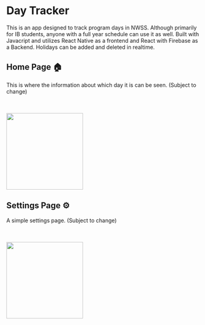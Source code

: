 # Day Tracker

This is an app designed to track program days in NWSS. Although primarily for IB students, anyone with a full year schedule can use it as well. Built with Javacript and utilizes React Native as a frontend and React with Firebase as a Backend. Holidays can be added and deleted in realtime. 

## Home Page 🏠

This is where the information about which day it is can be seen. (Subject to change)

<br />
<br />

<img src="https://postimg.cc/4KJdCDx4" width="200"/>

<br />

## Settings Page ⚙️

A simple settings page. (Subject to change)

<br />
<br />

<img src="https://cdn.discordapp.com/attachments/942599518782910470/1039048428161871913/IMG_0644.png" width="200"/>

<br />

